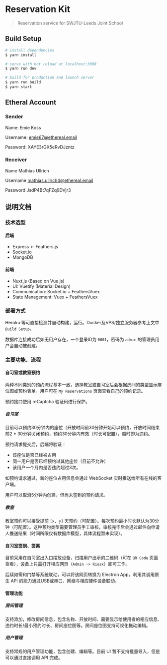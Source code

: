 # Reservation Kit

> Reservation service for SWJTU-Leeds Joint School

## Build Setup

``` bash
# install dependencies
$ yarn install

# serve with hot reload at localhost:3000
$ yarn run dev

# build for production and launch server
$ yarn run build
$ yarn start
```

## Etheral Account
### Sender
Name:	Emie Koss

Username:	emie67@ethereal.email

Password:	XAYE3rGX5eRvDJzntz

### Receiver
Name	Mathias Ullrich

Username	mathias.ullrich4@ethereal.email

Password	JsdP4Bt7qFZq9DVjr3

## 说明文档
### 技术选型

#### 后端
* Express <- Feathers.js
* Socket.io
* MongoDB

#### 前端
* Nuxt.js (Based on Vue.js)
* UI: Vuetify (Material Design)
* Communication: Socket.io + FeathersVuex
* State Management: Vuex + FeathersVuex

### 部署方式
Heroku 等可直接检测并自动构建，运行。Docker及VPS/独立服务器参考上文中 `Build Setup`。

数据库连接成功后如无用户存在，一个登录ID为 `0001`，密码为 `admin` 的管理员用户会自动被创建。

### 主要功能、流程

#### 自习室或教室预约
两种不同类别的预约流程基本一致，选择教室或自习室后会根据房间的类型显示座位图或预约表单。用户可在 `My Reservations` 页面查看自己的预约记录。

预约接口使用 reCaptcha 验证码进行保护。

##### 自习室
目前可以预约30分钟内的座位（开放时间前30分钟开始可以预约，开放时间结束前2 * 30分钟关闭预约，预约30分钟内有效（时长可配置），超时即为违约。

预约请求提交后，后端将验证：
* 该座位是否已经被占用
* 同一用户是否已经预约过其他座位（目前不允许）
* 该用户一个月内是否违约超过3次。

如预约请求通过，新的座位占用信息会通过 WebSocket 实时推送给所有在线的客户端。

用户可以取消5分钟内创建，但尚未签到的预约请求。

##### 教室
教室预约可以接受提前 `[x, y]` 天预约（可配置）。每次预约最小时长默认为30分钟（可配置）。这种预约类型需要管理员手工审核，审核完毕后会通过邮件向申请人推送结果（时间所限仅有数据库模型，具体流程暂未实现）。

#### 自习室签到、签离
目前采用在自习室出入口摆放设备，扫描用户出示的二维码（可在 `QR Code` 页面查看），设备上只需打开相应网页（`Admin -> Kiosk`）即可工作。

后续如需和门禁等系统联动，可以将该网页转换为 Electron App，利用其调用原生 API 的能力通过USB或串口、网络与相应硬件设备联动。

#### 管理功能

##### 房间管理
支持添加，修改房间信息，包含名称、开放时间、需要显示给使用者的相应信息、违约时长/最小预约时长、房间座位图等。房间座位图支持可视化拖动编辑。

##### 用户管理
支持常规的用户管理功能，包含创建、编辑等。目前 UI 暂不支持批量导入，但是可以通过直接调用 API 完成。